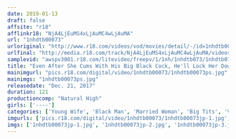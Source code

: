 ```yaml
---
date: 2019-01-13
draft: false
affsite: "r18"
afflinkr18: "NjA4LjEuMS4xLjAuMC4wLjAuMA"
url: "1nhdtb00073"
urloriginal: "http://www.r18.com/videos/vod/movies/detail/-/id=1nhdtb00073"
urlfinal: "http://media.r18.com/track/NjA4LjEuMS4xLjAuMC4wLjAuMA/videos/vod/movies/detail/-/id=1nhdtb00073"
samplevid: "awspv3001.r18.com/litevideo/freepv/1/1nh/1nhdtb073/1nhdtb073_dmb_w.mp4"
title: "Even After She Cums With His Big Black Cock, He'll Lock Her Down With His Legs And Just Won't Stop As He Continues To Thrust And Pump This Married Woman Until She Loses Her Mind In Cum Crazy Ecstasy"
mainimgurl: "pics.r18.com/digital/video/1nhdtb00073/1nhdtb00073ps.jpg"
mainimgs: "1nhdtb00073ps.jpg"
releasedate: "Dec. 21, 2017"
duration: 121
productioncomp: "Natural High"
girls: ['----']
categories: ['Young Wife', 'Black Man', 'Married Woman', 'Big Tits', 'Variety', 'Nymphomaniac', 'Hi-Def', 'Special 7 studios SALE']
imgurls: ['pics.r18.com/digital/video/1nhdtb00073/1nhdtb00073jp-1.jpg', 'pics.r18.com/digital/video/1nhdtb00073/1nhdtb00073jp-2.jpg', 'pics.r18.com/digital/video/1nhdtb00073/1nhdtb00073jp-3.jpg', 'pics.r18.com/digital/video/1nhdtb00073/1nhdtb00073jp-4.jpg', 'pics.r18.com/digital/video/1nhdtb00073/1nhdtb00073jp-5.jpg', 'pics.r18.com/digital/video/1nhdtb00073/1nhdtb00073jp-6.jpg', 'pics.r18.com/digital/video/1nhdtb00073/1nhdtb00073jp-7.jpg', 'pics.r18.com/digital/video/1nhdtb00073/1nhdtb00073jp-8.jpg', 'pics.r18.com/digital/video/1nhdtb00073/1nhdtb00073jp-9.jpg', 'pics.r18.com/digital/video/1nhdtb00073/1nhdtb00073jp-10.jpg', 'pics.r18.com/digital/video/1nhdtb00073/1nhdtb00073jp-11.jpg', 'pics.r18.com/digital/video/1nhdtb00073/1nhdtb00073jp-12.jpg', 'pics.r18.com/digital/video/1nhdtb00073/1nhdtb00073jp-13.jpg', 'pics.r18.com/digital/video/1nhdtb00073/1nhdtb00073jp-14.jpg', 'pics.r18.com/digital/video/1nhdtb00073/1nhdtb00073jp-15.jpg', 'pics.r18.com/digital/video/1nhdtb00073/1nhdtb00073jp-16.jpg', 'pics.r18.com/digital/video/1nhdtb00073/1nhdtb00073jp-17.jpg', 'pics.r18.com/digital/video/1nhdtb00073/1nhdtb00073jp-18.jpg', 'pics.r18.com/digital/video/1nhdtb00073/1nhdtb00073jp-19.jpg', 'pics.r18.com/digital/video/1nhdtb00073/1nhdtb00073jp-20.jpg']
imgs: ['1nhdtb00073jp-1.jpg', '1nhdtb00073jp-2.jpg', '1nhdtb00073jp-3.jpg', '1nhdtb00073jp-4.jpg', '1nhdtb00073jp-5.jpg', '1nhdtb00073jp-6.jpg', '1nhdtb00073jp-7.jpg', '1nhdtb00073jp-8.jpg', '1nhdtb00073jp-9.jpg', '1nhdtb00073jp-10.jpg', '1nhdtb00073jp-11.jpg', '1nhdtb00073jp-12.jpg', '1nhdtb00073jp-13.jpg', '1nhdtb00073jp-14.jpg', '1nhdtb00073jp-15.jpg', '1nhdtb00073jp-16.jpg', '1nhdtb00073jp-17.jpg', '1nhdtb00073jp-18.jpg', '1nhdtb00073jp-19.jpg', '1nhdtb00073jp-20.jpg']
---
```

